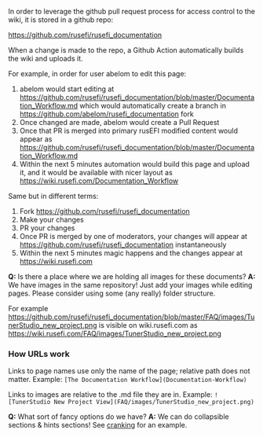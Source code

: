 In order to leverage the github pull request process for access control to the wiki, it is stored in a github repo:

https://github.com/rusefi/rusefi_documentation

When a change is made to the repo, a Github Action automatically builds the wiki and uploads it.


For example, in order for user abelom to edit this page:
1) abelom would start editing at https://github.com/rusefi/rusefi_documentation/blob/master/Documentation_Workflow.md which would automatically create a branch in https://github.com/abelom/rusefi_documentation fork
2) Once changed are made, abelom would create a Pull Request
3) Once that PR is merged into primary rusEFI modified content would appear as https://github.com/rusefi/rusefi_documentation/blob/master/Documentation_Workflow.md
4) Within the next 5 minutes automation would build this page and upload it, and it would be available with nicer layout as https://wiki.rusefi.com/Documentation_Workflow

Same but in different terms:

1) Fork https://github.com/rusefi/rusefi_documentation
2) Make your changes
3) PR your changes
4) Once PR is merged by one of moderators, your changes will appear at https://github.com/rusefi/rusefi_documentation instantaneously
5) Within the next 5 minutes magic happens and the changes appear at https://wiki.rusefi.com

**Q:** Is there a place where we are holding all images for these documents?
**A:** We have images in the same repository! Just add your images while editing pages. Please consider using some (any really) folder structure.

For example https://github.com/rusefi/rusefi_documentation/blob/master/FAQ/images/TunerStudio_new_project.png is visible on wiki.rusefi.com as https://wiki.rusefi.com/FAQ/images/TunerStudio_new_project.png

### How URLs work

Links to page names use only the name of the page; relative path does not matter.
Example:
`[The Documentation Workflow](Documentation-Workflow)`

Links to images are relative to the .md file they are in.
Example:
`![TunerStudio New Project View](FAQ/images/TunerStudio_new_project.png)`

**Q:** What sort of fancy options do we have?
**A:** We can do collapsible sections & hints sections! See [cranking](Cranking) for an example.
